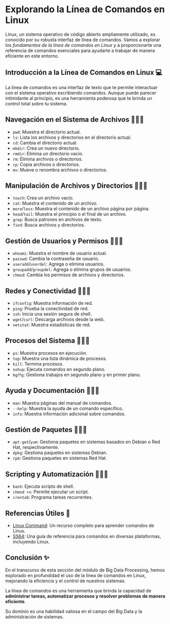 # Explorando la Línea de Comandos en Linux

Linux, un sistema operativo de código abierto ampliamente utilizado, es conocido por su robusta interfaz de línea de comandos. Vamos a explorar los *fundamentos de la línea de comandos en Linux* y a proporcionarte una referencia de comandos esenciales para ayudarte a trabajar de manera eficiente en este entorno.

## Introducción a la Línea de Comandos en Linux 💻

La línea de comandos es una interfaz de texto que te permite interactuar con el sistema operativo escribiendo comandos. Aunque puede parecer intimidante al principio, es una herramienta poderosa que te brinda un control total sobre tu sistema.

## Navegación en el Sistema de Archivos 👩🏼‍💻

- `pwd`: Muestra el directorio actual.
- `ls`: Lista los archivos y directorios en el directorio actual.
- `cd`: Cambia el directorio actual.
- `mkdir`: Crea un nuevo directorio.
- `rmdir`: Elimina un directorio vacío.
- `rm`: Elimina archivos o directorios.
- `cp`: Copia archivos o directorios.
- `mv`: Mueve o renombra archivos o directorios.

## Manipulación de Archivos y Directorios 👩🏼‍💻

- `touch`: Crea un archivo vacío.
- `cat`: Muestra el contenido de un archivo.
- `more`/`less`: Muestra el contenido de un archivo página por página.
- `head`/`tail`: Muestra el principio o el final de un archivo.
- `grep`: Busca patrones en archivos de texto.
- `find`: Busca archivos y directorios.

## Gestión de Usuarios y Permisos 👩🏼‍💻

- `whoami`: Muestra el nombre de usuario actual.
- `passwd`: Cambia la contraseña de usuario.
- `useradd`/`userdel`: Agrega o elimina usuarios.
- `groupadd`/`groupdel`: Agrega o elimina grupos de usuarios.
- `chmod`: Cambia los permisos de archivos y directorios.

## Redes y Conectividad 👩🏼‍💻

- `ifconfig`: Muestra información de red.
- `ping`: Prueba la conectividad de red.
- `ssh`: Inicia una sesión segura de shell.
- `wget`/`curl`: Descarga archivos desde la web.
- `netstat`: Muestra estadísticas de red.

## Procesos del Sistema 👩🏼‍💻

- `ps`: Muestra procesos en ejecución.
- `top`: Muestra una lista dinámica de procesos.
- `kill`: Termina procesos.
- `nohup`: Ejecuta comandos en segundo plano.
- `bg`/`fg`: Gestiona trabajos en segundo plano y en primer plano.

## Ayuda y Documentación 👩🏼‍💻

- `man`: Muestra páginas del manual de comandos.
- `--help`: Muestra la ayuda de un comando específico.
- `info`: Muestra información adicional sobre comandos.

## Gestión de Paquetes 👩🏼‍💻

- `apt-get`/`yum`: Gestiona paquetes en sistemas basados en Debian o Red Hat, respectivamente.
- `dpkg`: Gestiona paquetes en sistemas Debian.
- `rpm`: Gestiona paquetes en sistemas Red Hat.

## Scripting y Automatización 👩🏼‍💻

- `bash`: Ejecuta scripts de shell.
- `chmod +x`: Permite ejecutar un script.
- `crontab`: Programa tareas recurrentes.

## Referencias Útiles 🔗

- [Linux Command](https://www.linuxcommand.org/): Un recurso completo para aprender comandos de Linux.
- [SS64](https://ss64.com/): Una guía de referencia para comandos en diversas plataformas, incluyendo Linux.

## Conclusión ✨

En el transcurso de esta sección del módulo de Big Data Processing, hemos explorado en profundidad el uso de la línea de comandos en Linux, mejorando la eficiencia y el control de nuestros sistemas.

La línea de comandos es una herramienta que brinda la capacidad de **administrar tareas, automatizar procesos y resolver problemas de manera eficiente**.

Su dominio es una habilidad valiosa en el campo del Big Data y la administración de sistemas.